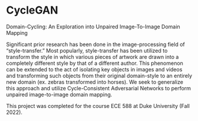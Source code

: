 # CycleGAN
Domain-Cycling: An Exploration into Unpaired Image-To-Image Domain Mapping

Significant prior research has been done in the image-processing field of “style-transfer.”  Most popularly, style-transfer has been utilized to transform the style in which various pieces of artwork are drawn into a completely different style by that of a different author.  This phenomenon can be extended to the act of isolating key objects in images and videos and transforming such objects from their original domain-style to an entirely new domain (ex. zebras transformed into horses).  We seek to generalize this approach and utilize Cycle-Consistent Adversarial Networks to perform unpaired image-to-image domain mapping.  

This project was completed for the course ECE 588 at Duke University (Fall 2022). 

